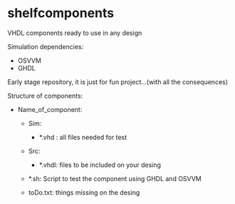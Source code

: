 # shelfcomponents
VHDL components ready to use in any design

Simulation dependencies:
- OSVVM
- GHDL

Early stage repository, it is just for fun project...(with all the consequences)

Structure of components:
  - Name_of_component:
    - Sim:
      - *.vhd : all files needed for test
    - Src: 
      - *.vhdl: files to be included on your desing

    - *.sh: Script to test the component using GHDL and OSVVM
    
    - toDo.txt: things missing on the desing